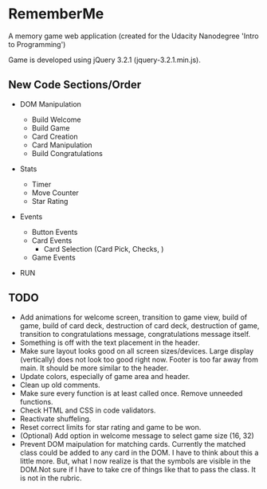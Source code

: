 RememberMe
==========

A memory game web application (created for the Udacity Nanodegree 'Intro to Programming')

Game is developed using jQuery 3.2.1 (jquery-3.2.1.min.js).


New Code Sections/Order
-----------------------

* DOM Manipulation
  * Build Welcome
  * Build Game
  * Card Creation
  * Card Manipulation
  * Build Congratulations

* Stats
  * Timer
  * Move Counter
  * Star Rating

* Events
  * Button Events
  * Card Events
    * Card Selection (Card Pick, Checks, )
  * Game Events

* RUN


TODO
----
* Add animations for welcome screen, transition to game view, build of game, build of card deck, destruction of card deck, destruction of game, transition to congratulations message, congratulations message itself.
* Something is off with the text placement in the header.
* Make sure layout looks good on all screen sizes/devices. Large display (vertically) does not look too good right now. Footer is too far away from main. It should be more similar to the header.
* Update colors, especially of game area and header.
* Clean up old comments.
* Make sure every function is at least called once. Remove unneeded functions.
* Check HTML and CSS in code validators.
* Reactivate shuffeling.
* Reset correct limits for star rating and game to be won.
* (Optional) Add option in welcome message to select game size (16, 32)
* Prevent DOM maipulation for matching cards. Currently the matched class could be added to any card in the DOM. I have to think about this a little more. But, what I now realize is that the symbols are visible in the DOM.Not sure if I have to take cre of things like that to pass the class. It is not in the rubric.
